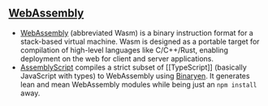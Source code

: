 

## [WebAssembly](https://webassembly.org/)
- [WebAssembly](https://github.com/WebAssembly) (abbreviated Wasm) is a binary instruction format for a stack-based virtual machine. Wasm is designed as a portable target for compilation of high-level languages like C/C++/Rust, enabling deployment on the web for client and server applications.
- [AssemblyScript](https://github.com/AssemblyScript/assemblyscript) compiles a strict subset of [[TypeScript]] (basically JavaScript with types) to WebAssembly using [Binaryen](https://github.com/WebAssembly/binaryen). It generates lean and mean WebAssembly modules while being just an `npm install` away.

